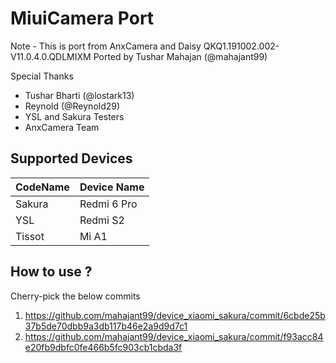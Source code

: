 # MiuiCamera Port

Note - 
This is port from AnxCamera and Daisy QKQ1.191002.002-V11.0.4.0.QDLMIXM
 Ported by Tushar Mahajan  (@mahajant99)

Special Thanks
- Tushar Bharti (@lostark13)
- Reynold (@Reynold29)
- YSL and Sakura Testers
- AnxCamera Team

## Supported Devices

| CodeName                 |  Device Name                     |
| :---------------------- | :-------------------------------- |
| Sakura                     | Redmi 6 Pro      |
| YSL                | Redmi S2  |
| Tissot                     | Mi A1                        |

## How to  use ?
Cherry-pick the below commits
1. https://github.com/mahajant99/device_xiaomi_sakura/commit/6cbde25b37b5de70dbb9a3db117b46e2a9d9d7c1
2. https://github.com/mahajant99/device_xiaomi_sakura/commit/f93acc84e20fb9dbfc0fe466b5fc903cb1cbda3f
